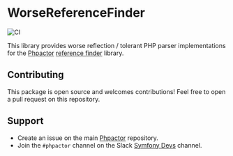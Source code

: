 WorseReferenceFinder
====================

![CI](https://github.com/phpactor/worse-reference-finders/workflows/CI/badge.svg)

This library provides worse reflection / tolerant PHP parser implementations
for the [Phpactor](https://github.com/phpactor/phpactor') [reference
finder](https://github.com/phpactor/reference-finder) library.

Contributing
------------

This package is open source and welcomes contributions! Feel free to open a
pull request on this repository.

Support
-------

- Create an issue on the main [Phpactor](https://github.com/phpactor/phpactor) repository.
- Join the `#phpactor` channel on the Slack [Symfony Devs](https://symfony.com/slack-invite) channel.

